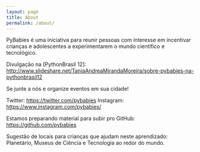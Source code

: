 ```yaml
---
layout: page
title: About
permalink: /about/
---
```


PyBabies é uma iniciativa para reunir pessoas com interesse em incentivar crianças e adolescentes a experimentarem o mundo científico e tecnológico.

Divulgação na [PythonBrasil 12]: http://www.slideshare.net/TaniaAndreaMirandaMoreira/sobre-pybabies-na-pythonbrasil12

Se junte a nós e organize eventos em sua cidade!

Twitter: https://twitter.com/pybabies
Instagram: https://www.instagram.com/pybabies/

Estamos preparando material para subir pro GitHub: https://github.com/pybabies

Sugestão de locais para crianças que ajudam neste aprendizado: Planetário, Museus de Ciência e Tecnologia ao redor do mundo.
